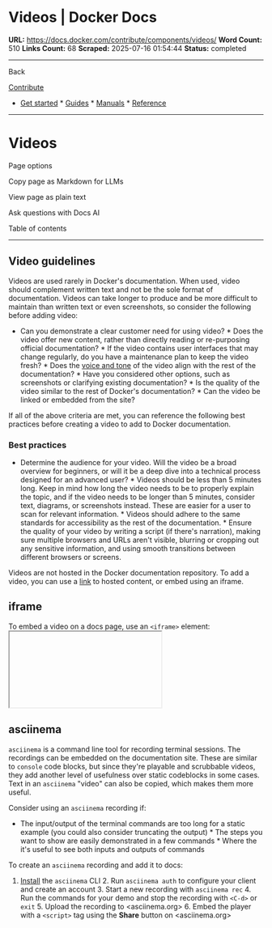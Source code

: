 # Videos | Docker Docs

**URL:** https://docs.docker.com/contribute/components/videos/
**Word Count:** 510
**Links Count:** 68
**Scraped:** 2025-07-16 01:54:44
**Status:** completed

---

Back

[Contribute](https://docs.docker.com/contribute/)

  * [Get started](https://docs.docker.com/get-started/)   * [Guides](https://docs.docker.com/guides/)   * [Manuals](https://docs.docker.com/manuals/)   * [Reference](https://docs.docker.com/reference/)

* * *

# Videos

Page options

Copy page as Markdown for LLMs

View page as plain text

Ask questions with Docs AI

Table of contents

* * *

## Video guidelines

Videos are used rarely in Docker's documentation. When used, video should complement written text and not be the sole format of documentation. Videos can take longer to produce and be more difficult to maintain than written text or even screenshots, so consider the following before adding video:

  * Can you demonstrate a clear customer need for using video?   * Does the video offer new content, rather than directly reading or re-purposing official documentation?   * If the video contains user interfaces that may change regularly, do you have a maintenance plan to keep the video fresh?   * Does the [voice and tone](https://docs.docker.com/contribute/style/voice-tone/) of the video align with the rest of the documentation?   * Have you considered other options, such as screenshots or clarifying existing documentation?   * Is the quality of the video similar to the rest of Docker's documentation?   * Can the video be linked or embedded from the site?

If all of the above criteria are met, you can reference the following best practices before creating a video to add to Docker documentation.

### Best practices

  * Determine the audience for your video. Will the video be a broad overview for beginners, or will it be a deep dive into a technical process designed for an advanced user?   * Videos should be less than 5 minutes long. Keep in mind how long the video needs to be to properly explain the topic, and if the video needs to be longer than 5 minutes, consider text, diagrams, or screenshots instead. These are easier for a user to scan for relevant information.   * Videos should adhere to the same standards for accessibility as the rest of the documentation.   * Ensure the quality of your video by writing a script \(if there's narration\), making sure multiple browsers and URLs aren't visible, blurring or cropping out any sensitive information, and using smooth transitions between different browsers or screens.

Videos are not hosted in the Docker documentation repository. To add a video, you can use a [link](https://docs.docker.com/contribute/components/links/) to hosted content, or embed using an iframe.

## iframe

To embed a video on a docs page, use an `<iframe>` element:               <iframe       class="border-0 w-full aspect-video mb-8"       allow="fullscreen"       title=""       src=""       ></iframe>

## asciinema

`asciinema` is a command line tool for recording terminal sessions. The recordings can be embedded on the documentation site. These are similar to `console` code blocks, but since they're playable and scrubbable videos, they add another level of usefulness over static codeblocks in some cases. Text in an `asciinema` "video" can also be copied, which makes them more useful.

Consider using an `asciinema` recording if:

  * The input/output of the terminal commands are too long for a static example \(you could also consider truncating the output\)   * The steps you want to show are easily demonstrated in a few commands   * Where the it's useful to see both inputs and outputs of commands

To create an `asciinema` recording and add it to docs:

  1. [Install](https://docs.asciinema.org/getting-started/) the `asciinema` CLI   2. Run `asciinema auth` to configure your client and create an account   3. Start a new recording with `asciinema rec`   4. Run the commands for your demo and stop the recording with `<C-d>` or `exit`   5. Upload the recording to <asciinema.org>   6. Embed the player with a `<script>` tag using the **Share** button on <asciinema.org>